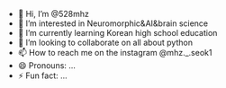 - 👋 Hi, I’m @528mhz
- 👀 I’m interested in Neuromorphic&AI&brain science
- 🌱 I’m currently learning Korean high school education
- 💞️ I’m looking to collaborate on all about python
- 📫 How to reach me on the instagram @mhz._.seok1
- 😄 Pronouns: ...
- ⚡ Fun fact: ...

<!---
528mhz/528mhz is a ✨ special ✨ repository because its `README.md` (this file) appears on your GitHub profile.
You can click the Preview link to take a look at your changes.
--->
